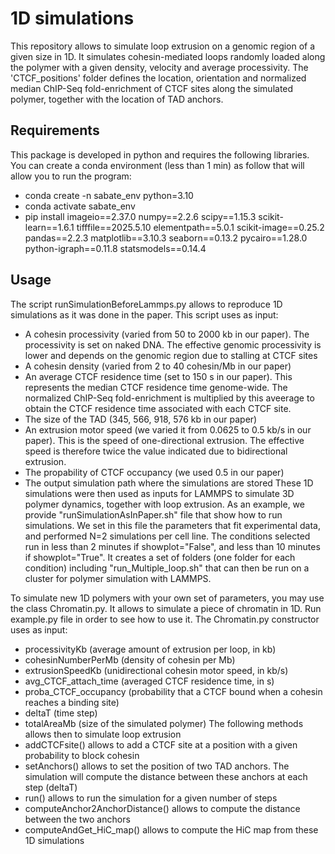 # 1D simulations

This repository allows to simulate loop extrusion on a genomic region of a given size in 1D. It simulates cohesin-mediated loops randomly loaded along the polymer with a given density, velocity and average processivity. The 'CTCF_positions' folder defines the location, orientation and normalized median ChIP-Seq fold-enrichment of CTCF sites along the simulated polymer, together with the location of TAD anchors.


## Requirements

This package is developed in python and requires the following libraries. You can create a conda environment (less than 1 min) as follow that will allow you to run the program:

* conda create -n sabate_env python=3.10
* conda activate sabate_env
* pip install imageio==2.37.0 numpy==2.2.6 scipy==1.15.3 scikit-learn==1.6.1 tifffile==2025.5.10 elementpath==5.0.1 scikit-image==0.25.2 pandas==2.2.3 matplotlib==3.10.3 seaborn==0.13.2 pycairo==1.28.0 python-igraph==0.11.8 statsmodels==0.14.4



## Usage

The script runSimulationBeforeLammps.py allows to reproduce 1D simulations as it was done in the paper. This script uses as input:

* A cohesin processivity (varied from 50 to 2000 kb in our paper). The processivity is set on naked DNA. The effective genomic processivity is lower and depends on the genomic region due to stalling at CTCF sites
* A cohesin density (varied from 2 to 40 cohesin/Mb in our paper)
* An average CTCF residence time (set to 150 s in our paper). This represents the median CTCF residence time genome-wide. The normalized ChIP-Seq fold-enrichment is multiplied by this aveerage to obtain the CTCF residence time associated with each CTCF site.
* The size of the TAD (345, 566, 918, 576 kb in our paper)
* An extrusion motor speed (we varied it from 0.0625 to 0.5 kb/s in our paper). This is the speed of one-directional extrusion. The effective speed is therefore twice the value indicated due to bidirectional extrusion.
* The propability of CTCF occupancy (we used 0.5 in our paper)
* The output simulation path where the simulations are stored
These 1D simulations were then used as inputs for LAMMPS to simulate 3D polymer dynamics, together with loop extrusion.
As an example, we provide "runSimulationAsInPaper.sh" file that show how to run simulations. We set in this file the parameters that fit experimental data, and performed N=2 simulations per cell line. The conditions selected run in less than 2 minutes if showplot="False", and less than 10 minutes if showplot="True". It creates a set of folders (one folder for each condition) including "run_Multiple_loop.sh" that can then be run on a cluster for polymer simulation with LAMMPS.




To simulate new 1D polymers with your own set of parameters, you may use the class Chromatin.py. It allows to simulate a piece of chromatin in 1D. Run example.py file in order to see how to use it.
The Chromatin.py constructor uses as input:
* processivityKb (average amount of extrusion per loop, in kb)
* cohesinNumberPerMb (density of cohesin per Mb)
* extrusionSpeedKb (unidirectional cohesin motor speed, in kb/s)
* avg_CTCF_attach_time (averaged CTCF residence time, in s)
* proba_CTCF_occupancy (probability that a CTCF bound when a cohesin reaches a binding site)
* deltaT (time step)
* totalAreaMb (size of the simulated polymer)
The following methods allows then to simulate loop extrusion
* addCTCFsite() allows to add a CTCF site at a position with a given probability to block cohesin
* setAnchors() allows to set the position of two TAD anchors. The simulation will compute the distance between these anchors at each step (deltaT)
* run() allows to run the simulation for a given number of steps
* computeAnchor2AnchorDistance() allows to compute the distance between the two anchors
* computeAndGet_HiC_map() allows to compute the HiC map from these 1D simulations
